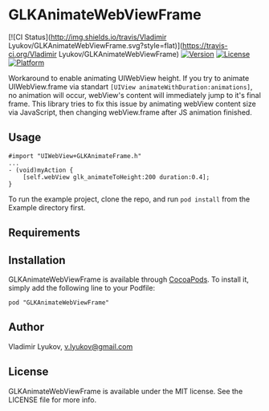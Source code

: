 # GLKAnimateWebViewFrame

[![CI Status](http://img.shields.io/travis/Vladimir Lyukov/GLKAnimateWebViewFrame.svg?style=flat)](https://travis-ci.org/Vladimir Lyukov/GLKAnimateWebViewFrame)
[![Version](https://img.shields.io/cocoapods/v/GLKAnimateWebViewFrame.svg?style=flat)](http://cocoadocs.org/docsets/GLKAnimateWebViewFrame)
[![License](https://img.shields.io/cocoapods/l/GLKAnimateWebViewFrame.svg?style=flat)](http://cocoadocs.org/docsets/GLKAnimateWebViewFrame)
[![Platform](https://img.shields.io/cocoapods/p/GLKAnimateWebViewFrame.svg?style=flat)](http://cocoadocs.org/docsets/GLKAnimateWebViewFrame)

Workaround to enable animating UIWebView height. If you try to animate UIWebView.frame via standart `[UIView animateWithDuration:animations]`, no animation will occur, webView's content will immediately jump to it's final frame.
This library tries to fix this issue by animating webView content size via JavaScript, then changing webView.frame after JS animation finished.

## Usage

    #import "UIWebView+GLKAnimateFrame.h"
    ...
    - (void)myAction {
        [self.webView glk_animateToHeight:200 duration:0.4];
    }

To run the example project, clone the repo, and run `pod install` from the Example directory first.

## Requirements

## Installation

GLKAnimateWebViewFrame is available through [CocoaPods](http://cocoapods.org). To install
it, simply add the following line to your Podfile:

    pod "GLKAnimateWebViewFrame"

## Author

Vladimir Lyukov, v.lyukov@gmail.com

## License

GLKAnimateWebViewFrame is available under the MIT license. See the LICENSE file for more info.

